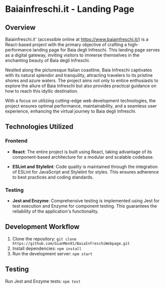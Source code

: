 # Baiainfreschi.it - Landing Page

## Overview

Baiainfreschi.it' (accessible online at https://www.baiainfreschi.it/) is a React-based project with the primary objective of crafting a high-performance landing page for Baia degli Infreschi. This landing page serves as a digital gateway, inviting visitors to immerse themselves in the enchanting beauty of Baia degli Infreschi.

Nestled along the picturesque Italian coastline, Baia Infreschi captivates with its natural splendor and tranquility, attracting travelers to its pristine shores and azure waters. The project aims not only to entice enthusiasts to explore the allure of Baia Infreschi but also provides practical guidance on how to reach this idyllic destination.

With a focus on utilizing cutting-edge web development technologies, the project ensures optimal performance, maintainability, and a seamless user experience, enhancing the virtual journey to Baia degli Infreschi.

## Technologies Utilized

### Frontend

- **React**: The entire project is built using React, taking advantage of its component-based architecture for a modular and scalable codebase.

- **ESLint and Stylelint**: Code quality is maintained through the integration of ESLint for JavaScript and Stylelint for styles. This ensures adherence to best practices and coding standards.

### Testing

- **Jest and Enzyme**: Comprehensive testing is implemented using Jest for test execution and Enzyme for component testing. This guarantees the reliability of the application's functionality.

## Development Workflow

1. Clone the repository: `git clone https://github.com/GianMen91/BaiaInfreschiWebpage.git`
2. Install dependencies: `npm install`
3. Run the development server: `npm start`

## Testing

Run Jest and Enzyme tests: `npm test`
